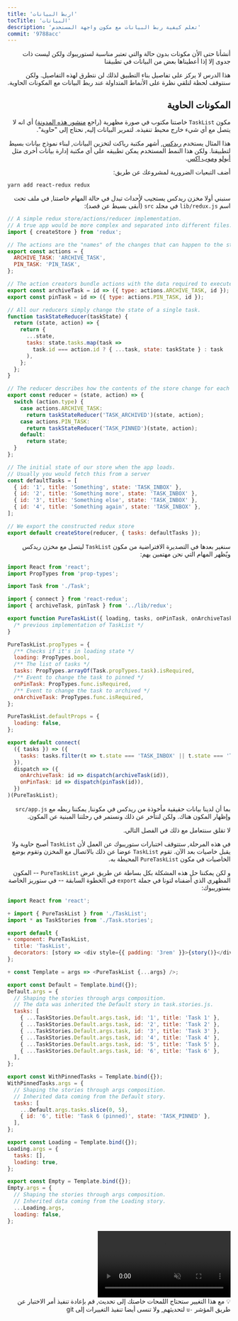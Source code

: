 ```yaml
---
title: 'اربط البيانات'
tocTitle: 'البياتات'
description: 'تعلم كيفية ربط البيانات مع مكون واجهة المستخدم'
commit: '9788acc'
---
```


<div style="direction: rtl">

أنشأنا حتى الأن مكونات بدون حالة والتي تعتبر مناسبة لستوريبوك ولكن ليست ذات جدوى إلا إذا أعطيناها بعض من البيانات في تطبيقنا

هذا الدرس لا يركز على تفاصيل بناء التطبيق لذلك لن نتطرق لهذه التفاصيل. ولكن سنتوقف لحظة لنلقي نظرة على الأنماط المتداولة عند ربط البيانات مع المكونات الحاوية.

## المكونات الحاوية

مكون `TaskList` خاصتنا مكتوب في صورة مظهرية (راجع [منشور هذه المدونة](https://medium.com/@dan_abramov/smart-and-dumb-components-7ca2f9a7c7d0)) أي انه لا يتصل مع أي شيء خارج محيط تنفيذه. لتمرير البيانات إليه, نحتاج إلى "حاوية".

هذا المثال يستخدم [ريدكس](https://redux.js.org/), أشهر مكتبة رياكت لتخزين البيانات, لبناء نموذج بيانات بسيط لتطبيقنا. ولكن هذا النمط المستخدم يمكن تطبيقه على أي مكتبة إدارة بيانات أخرى مثل [أبولو](https://www.apollographql.com/client/) و[موب اكس](https://mobx.js.org/).

أضف التبعيات الضرورية لمشروعك عن طريق:

<div style="direction: ltr">

```shell
yarn add react-redux redux
```

</div>

سنبني أولا مخزن ريدكس يستجيب لأحداث تبدل في حالة المهام خاصتنا, في ملف تحت اسم `lib/redux.js` في مجلد `src` (أٌبقى بسيط عن قصد):

<div style="direction: ltr">

```js:title=src/lib/redux.js
// A simple redux store/actions/reducer implementation.
// A true app would be more complex and separated into different files.
import { createStore } from 'redux';

// The actions are the "names" of the changes that can happen to the store
export const actions = {
  ARCHIVE_TASK: 'ARCHIVE_TASK',
  PIN_TASK: 'PIN_TASK',
};

// The action creators bundle actions with the data required to execute them
export const archiveTask = id => ({ type: actions.ARCHIVE_TASK, id });
export const pinTask = id => ({ type: actions.PIN_TASK, id });

// All our reducers simply change the state of a single task.
function taskStateReducer(taskState) {
  return (state, action) => {
    return {
      ...state,
      tasks: state.tasks.map(task =>
        task.id === action.id ? { ...task, state: taskState } : task
      ),
    };
  };
}

// The reducer describes how the contents of the store change for each action
export const reducer = (state, action) => {
  switch (action.type) {
    case actions.ARCHIVE_TASK:
      return taskStateReducer('TASK_ARCHIVED')(state, action);
    case actions.PIN_TASK:
      return taskStateReducer('TASK_PINNED')(state, action);
    default:
      return state;
  }
};

// The initial state of our store when the app loads.
// Usually you would fetch this from a server
const defaultTasks = [
  { id: '1', title: 'Something', state: 'TASK_INBOX' },
  { id: '2', title: 'Something more', state: 'TASK_INBOX' },
  { id: '3', title: 'Something else', state: 'TASK_INBOX' },
  { id: '4', title: 'Something again', state: 'TASK_INBOX' },
];

// We export the constructed redux store
export default createStore(reducer, { tasks: defaultTasks });
```

</div>

سنغير بعدها في التصديرة الافتراضية من مكون `TaskList` ليتصل مع مخزن ريدكس ويٌظهر المهام التي نحن مهتمين بهم:

<div style="direction: ltr">

```js:title=src/components/TaskList.js
import React from 'react';
import PropTypes from 'prop-types';

import Task from './Task';

import { connect } from 'react-redux';
import { archiveTask, pinTask } from '../lib/redux';

export function PureTaskList({ loading, tasks, onPinTask, onArchiveTask }) {
  /* previous implementation of TaskList */
}

PureTaskList.propTypes = {
  /** Checks if it's in loading state */
  loading: PropTypes.bool,
  /** The list of tasks */
  tasks: PropTypes.arrayOf(Task.propTypes.task).isRequired,
  /** Event to change the task to pinned */
  onPinTask: PropTypes.func.isRequired,
  /** Event to change the task to archived */
  onArchiveTask: PropTypes.func.isRequired,
};

PureTaskList.defaultProps = {
  loading: false,
};

export default connect(
  ({ tasks }) => ({
    tasks: tasks.filter(t => t.state === 'TASK_INBOX' || t.state === 'TASK_PINNED'),
  }),
  dispatch => ({
    onArchiveTask: id => dispatch(archiveTask(id)),
    onPinTask: id => dispatch(pinTask(id)),
  })
)(PureTaskList);
```

</div>

بما أن لدينا بيانات حقيقية مأخوذة من ريدكس في مكوننا, يمكننا ربطه مع `src/app.js` وإظهار المكون هناك. ولكن لنتأخر عن ذلك ونستمر في رحلتنا المبنية عن المكون.

لا تقلق سنتعامل مع ذلك في الفصل التالي.

في هذه المرحلة, ستتوقف اختبارات ستوريبوك عن العمل لأن `TaskList` أصبح حاوية ولا يقبل خاصيات بعد الآن. تقوم `TaskList` عوضا عن ذلك بالاتصال مع المخزن وتقوم بوضع الخاصيات في مكون `PureTaskList` المحيطة به.

و لكن يمكننا حل هذه المشكلة بكل بساطة عن طريق عرض `PureTaskList` -- المكون المظهري الذي أضفناه لتونا في جملة `export` في الخطوة السابقة -- في ستوريز الخاصة بستوريبوك:

<div style="direction: ltr">

```diff:title=src/components/TaskList.stories.js
import React from 'react';

+ import { PureTaskList } from './TaskList';
import * as TaskStories from './Task.stories';

export default {
+ component: PureTaskList,
  title: 'TaskList',
  decorators: [story => <div style={{ padding: '3rem' }}>{story()}</div>],
};

+ const Template = args => <PureTaskList {...args} />;

export const Default = Template.bind({});
Default.args = {
  // Shaping the stories through args composition.
  // The data was inherited the Default story in task.stories.js.
  tasks: [
    { ...TaskStories.Default.args.task, id: '1', title: 'Task 1' },
    { ...TaskStories.Default.args.task, id: '2', title: 'Task 2' },
    { ...TaskStories.Default.args.task, id: '3', title: 'Task 3' },
    { ...TaskStories.Default.args.task, id: '4', title: 'Task 4' },
    { ...TaskStories.Default.args.task, id: '5', title: 'Task 5' },
    { ...TaskStories.Default.args.task, id: '6', title: 'Task 6' },
  ],
};

export const WithPinnedTasks = Template.bind({});
WithPinnedTasks.args = {
  // Shaping the stories through args composition.
  // Inherited data coming from the Default story.
  tasks: [
    ...Default.args.tasks.slice(0, 5),
    { id: '6', title: 'Task 6 (pinned)', state: 'TASK_PINNED' },
  ],
};

export const Loading = Template.bind({});
Loading.args = {
  tasks: [],
  loading: true,
};

export const Empty = Template.bind({});
Empty.args = {
  // Shaping the stories through args composition.
  // Inherited data coming from the Loading story.
  ...Loading.args,
  loading: false,
};
```

</div>

<video autoPlay muted playsInline loop>
  <source
    src="/intro-to-storybook/finished-tasklist-states-6-0.mp4"
    type="video/mp4"
  />
</video>

<div class="aside">
💡 مع هذا التغيير ستحتاج اللمحات خاصتك إلى تحديث, قم بإعادة تنفيذ أمر الاختبار عن طريق المؤشر <code>-u</code> لتحديثهم, ولا تنسى أيضا تنفيذ التغييرات إلى git

</div>

</div>
